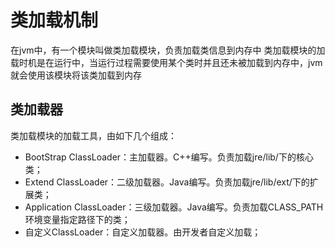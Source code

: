 # 类加载机制
在jvm中，有一个模块叫做类加载模块，负责加载类信息到内存中
类加载模块的加载时机是在运行中，当运行过程需要使用某个类时并且还未被加载到内存中，jvm就会使用该模块将该类加载到内存

## 类加载器
类加载模块的加载工具，由如下几个组成：

- BootStrap ClassLoader：主加载器。C++编写。负责加载jre/lib/下的核心类；
- Extend ClassLoader：二级加载器。Java编写。负责加载jre/lib/ext/下的扩展类；
- Application ClassLoader：三级加载器。Java编写。负责加载CLASS_PATH环境变量指定路径下的类；
- 自定义ClassLoader：自定义加载器。由开发者自定义加载；
